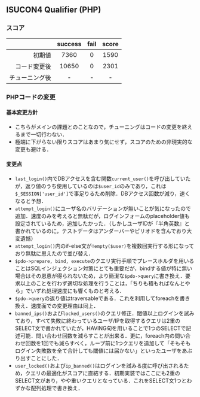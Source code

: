 ## ISUCON4 Qualifier (PHP)

### スコア

|                | success | fail | score |
|---------------:|:-------:|:----:|:-----:|
|     初期値     |    7360 |    0 |  1590 |
|  コード変更後  |   10650 |    0 |  2301 |
| チューニング後 |       - |    - |     - |

### PHPコードの変更

#### 基本変更方針

- こちらがメインの課題とのことなので，チューニングはコードの変更を終えるまで一切行わない．
- 極端に下がらない限りスコアはあまり気にせず，スコアのための非現実的な変更も避ける．

#### 変更点

- `last_login()`内でDBアクセスを含む関数`current_user()`を呼び出していたが，返り値のうち使用しているのは`$user_id`のみであり，これは`$_SESSION['user_id']`で事足りるため削除．DBアクセス回数が減り，速くなると予想．
- `attempt_login()`にユーザ名のバリデーションが無いことが気になったので追加．速度のみを考えると無駄だが，ログインフォームのplaceholder値も設定されているため，追加したかった．（しかしユーザIDが『半角英数』と書かれているのに，テストデータはアンダーバーやピリオドを含んでおり大変遺憾）
- `attempt_login()`内のif-else文が`!empty($user)`を複数回実行する形になっており無駄に思えたので並び替え．
- `$pdo->prepare, bind, execute`のクエリ実行手順でプレースホルダを用いることはSQLインジェクション対策にとても重要だが，bindする値が特に無い場合はその恩恵が得られないため，より簡潔な`$pdo->query`に書き換え．要求以上のことを行わず適切な処理を行うことは，「ちりも積もればなんとやら」でいずれ処理速度にも響くものと考える．
- `$pdo->query`の返り値はtraversableである．これを利用してforeachを書き換え．速度面での変更理由は同上．
- `banned_ips()`および`locked_users()`のクエリ修正．閾値以上ログインを試みており，すべて失敗に終わっているユーザ/IPを取得するクエリは2重のSELECT文で書かれていたが，HAVING句を用いることで1つのSELECTで記述可能．問い合わせ回数を減らすことが出来る．更に，foreach内の問い合わせ回数を1回でも減らすべく，ループ前に1つクエリを追加して「そもそもログイン失敗数を全て合計しても閾値には届かない」といったユーザをあぶり出すことにした．
- `user_locked()`および`ip_banned()`はログインを試みる度に呼び出されるため，クエリの最適化がスコアに直結する．初期実装ではここにも2重のSELECT文があり，やや重いクエリとなっている．これをSELECT文1つとわずかな配列処理で書き換え．
